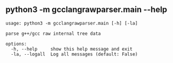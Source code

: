 ## <a name="main_help"></a> python3 -m gcclangrawparser.main --help
```
usage: python3 -m gcclangrawparser.main [-h] [-la]

parse g++/gcc raw internal tree data

options:
  -h, --help     show this help message and exit
  -la, --logall  Log all messages (default: False)
```
